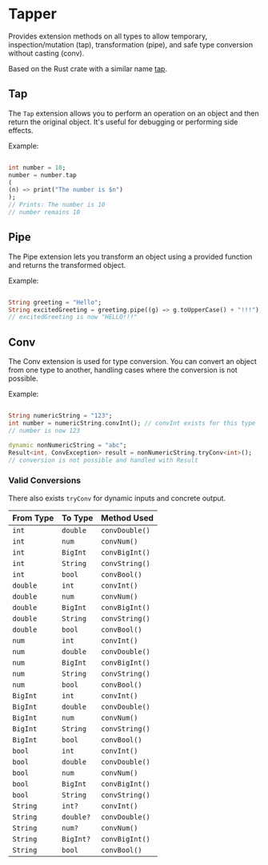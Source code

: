 # Tapper

Provides extension methods on all types to allow temporary, inspection/mutation (tap),
transformation (pipe), and safe type conversion without casting (conv).

Based on the Rust crate with a similar name [tap].

## Tap

The `Tap` extension allows you to perform an operation on an object and then return the original object. It's useful for
debugging or performing side effects.

Example:

```dart

int number = 10;
number = number.tap
(
(n) => print("The number is $n")
);
// Prints: The number is 10
// number remains 10
```

## Pipe

The Pipe extension lets you transform an object using a provided function and returns the transformed object.

Example:

```dart

String greeting = "Hello";
String excitedGreeting = greeting.pipe((g) => g.toUpperCase() + "!!!");
// excitedGreeting is now "HELLO!!!"
```

## Conv

The Conv extension is used for type conversion. You can convert an object from one type to another, handling cases where
the conversion is not possible.

Example:

```dart

String numericString = "123";
int number = numericString.convInt(); // convInt exists for this type
// number is now 123

dynamic nonNumericString = "abc";
Result<int, ConvException> result = nonNumericString.tryConv<int>();
// conversion is not possible and handled with Result
```

### Valid Conversions

There also exists `tryConv` for dynamic inputs and concrete output.

| From Type | To Type   | Method Used    |
|-----------|-----------|----------------|
| `int`     | `double`  | `convDouble()` |
| `int`     | `num`     | `convNum()`    |
| `int`     | `BigInt`  | `convBigInt()` |
| `int`     | `String`  | `convString()` |
| `int`     | `bool`    | `convBool()`   |
| `double`  | `int`     | `convInt()`    |
| `double`  | `num`     | `convNum()`    |
| `double`  | `BigInt`  | `convBigInt()` |
| `double`  | `String`  | `convString()` |
| `double`  | `bool`    | `convBool()`   |
| `num`     | `int`     | `convInt()`    |
| `num`     | `double`  | `convDouble()` |
| `num`     | `BigInt`  | `convBigInt()` |
| `num`     | `String`  | `convString()` |
| `num`     | `bool`    | `convBool()`   |
| `BigInt`  | `int`     | `convInt()`    |
| `BigInt`  | `double`  | `convDouble()` |
| `BigInt`  | `num`     | `convNum()`    |
| `BigInt`  | `String`  | `convString()` |
| `BigInt`  | `bool`    | `convBool()`   |
| `bool`    | `int`     | `convInt()`    |
| `bool`    | `double`  | `convDouble()` |
| `bool`    | `num`     | `convNum()`    |
| `bool`    | `BigInt`  | `convBigInt()` |
| `bool`    | `String`  | `convString()` |
| `String`  | `int?`    | `convInt()`    |
| `String`  | `double?` | `convDouble()` |
| `String`  | `num?`    | `convNum()`    |
| `String`  | `BigInt?` | `convBigInt()` |
| `String`  | `bool`    | `convBool()`   |

[tap]:(https://crates.io/crates/tap)